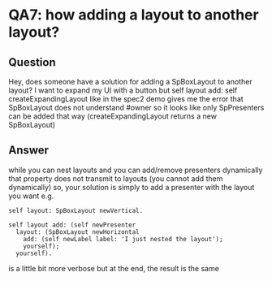 # QA7: how adding a layout to another layout?

## Question

Hey, does someone have a solution for adding a SpBoxLayout to another layout? I want to expand my UI with a button but self layout add: self createExpandingLayout  like in the spec2 demo gives me the error that SpBoxLayout does not understand #owner so it looks like only SpPresenters can be added that way (createExpandingLayout returns a new SpBoxLayout) 


## Answer
while you can nest layouts and you can add/remove presenters dynamically
that property does not transmit to layouts (you cannot add them dynamically)
so, your solution is simply to add a presenter with the layout you want e.g.

```
self layout: SpBoxLayout newVertical.

self layout add: (self newPresenter
  layout: (SpBoxLayout newHorizontal
    add: (self newLabel label: 'I just nested the layout');
    yourself);
  yourself).
```

is a little bit more verbose
but at the end, the result is the same
